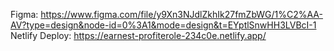 Figma: https://www.figma.com/file/y9Xn3NJdlZkhIk27fmZbWG/1%C2%AA-AV?type=design&node-id=0%3A1&mode=design&t=EYptlSnwHH3LVBcI-1
Netlify Deploy: https://earnest-profiterole-234c0e.netlify.app/
